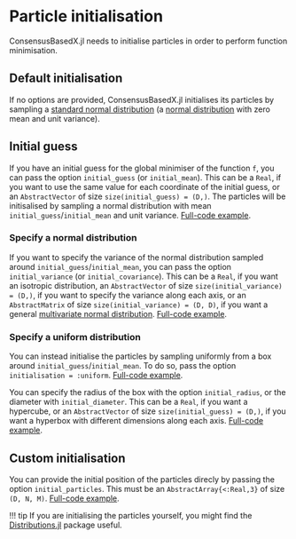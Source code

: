 # Particle initialisation

ConsensusBasedX.jl needs to initialise particles in order to perform function minimisation.


## Default initialisation

If no options are provided, ConsensusBasedX.jl initialises its particles by sampling a [standard normal distribution](https://en.wikipedia.org/wiki/Normal_distribution#Standard_normal_distribution) (a [normal distribution](https://en.wikipedia.org/wiki/Normal_distribution) with zero mean and unit variance).


## Initial guess

If you have an initial guess for the global minimiser of the function `f`, you can pass the option `initial_guess` (or `initial_mean`). This can be a `Real`, if you want to use the same value for each coordinate of the initial guess, or an `AbstractVector` of size `size(initial_guess) = (D,)`. The particles will be initisalised by sampling a normal distribution with mean `initial_guess`/`initial_mean` and unit variance. [Full-code example](https://github.com/PdIPS/ConsensusBasedX.jl/blob/main/examples/basic_usage/initial_guess.jl).


### Specify a normal distribution

If you want to specify the variance of the normal distribution sampled around `initial_guess`/`initial_mean`, you can pass the option `initial_variance` (or `initial_covariance`). This can be a `Real`, if you want an isotropic distribution, an `AbstractVector` of size `size(initial_variance) = (D,)`, if you want to specify the variance along each axis, or an `AbstractMatrix` of size `size(initial_variance) = (D, D)`, if you want a general [multivariate normal distribution](https://en.wikipedia.org/wiki/Multivariate_normal_distribution). [Full-code example](https://github.com/PdIPS/ConsensusBasedX.jl/blob/main/examples/basic_usage/initial_variance.jl).


### Specify a uniform distribution

You can instead initialise the particles by sampling uniformly from a box around `initial_guess`/`initial_mean`. To do so, pass the option `initialisation = :uniform`. [Full-code example](https://github.com/PdIPS/ConsensusBasedX.jl/blob/main/examples/basic_usage/initialisation_uniform.jl).

You can specify the radius of the box with the option `initial_radius`, or the diameter with `initial_diameter`. This can be a `Real`, if you want a hypercube, or an `AbstractVector` of size `size(initial_guess) = (D,)`, if you want a hyperbox with different dimensions along each axis. [Full-code example](https://github.com/PdIPS/ConsensusBasedX.jl/blob/main/examples/basic_usage/initial_radius.jl).


## Custom initialisation

You can provide the initial position of the particles direcly by passing the option `initial_particles`. This must be an `AbstractArray{<:Real,3}` of size `(D, N, M)`. [Full-code example](https://github.com/PdIPS/ConsensusBasedX.jl/blob/main/examples/basic_usage/initial_particles.jl).

!!! tip
    If you are initialising the particles yourself, you might find the [Distributions.jl](https://juliastats.org/Distributions.jl/stable/) package useful.
